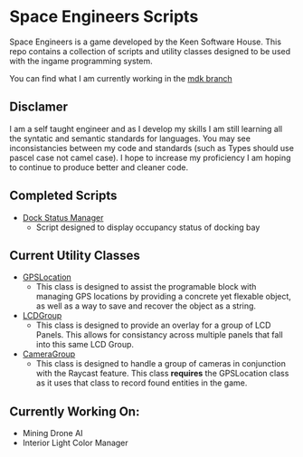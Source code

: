 ﻿# Space Engineers Scripts
 
 Space Engineers is a game developed by the Keen Software House.  This repo contains a collection of scripts and utility classes designed to be used with the ingame programming system.
 
You can find what I am currently working in the [mdk branch](https://github.com/tkottke90/Space-Engineers-Scripts/tree/mdk)
 
 ## Disclamer
 I am a self taught engineer and as I develop my skills I am still learning all the syntatic and semantic standards for languages.  You may see inconsistancies between my code and standards (such as Types should use pascel case not camel case).  I hope to increase my proficiency I am hoping to continue to produce better and cleaner code.
 
 ## Completed Scripts
 - [Dock Status Manager](https://github.com/tkottke90/Space-Engineers-Scripts/tree/master/projects/DockStatusScript)
    - Script designed to display occupancy status of docking bay
 
 ## Current Utility Classes
 - [GPSLocation](https://github.com/tkottke90/Space-Engineers-Scripts/blob/master/lib/GPSLocation.class.cs)
    - This class is designed to assist the programable block with managing GPS locations by providing a concrete yet flexable object, as well as a way to save and recover the object as a string.
  - [LCDGroup](https://github.com/tkottke90/Space-Engineers-Scripts/blob/master/lib/LCDGroup.class.cs)
    - This class is designed to provide an overlay for a group of LCD Panels.  This allows for consistancy across multiple panels that fall into this same LCD Group.
  - [CameraGroup](https://github.com/tkottke90/Space-Engineers-Scripts/blob/master/lib/CameraGroup.class.cs)
    - This class is designed to handle a group of cameras in conjunction with the Raycast feature.  This class **requires** the GPSLocation class as it uses that class to record found entities in the game.

## Currently Working On:
  - Mining Drone AI
  - Interior Light Color Manager
